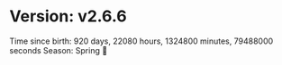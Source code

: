 # Version: v2.6.6
Time since birth: 920 days, 22080 hours, 1324800 minutes, 79488000 seconds
Season: Spring 🌸
